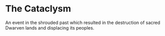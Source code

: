 # The Cataclysm

An event in the shrouded past which resulted in the destruction of sacred
Dwarven lands and displacing its peoples.
